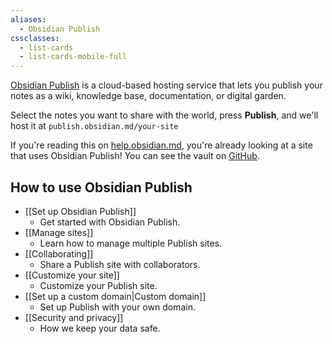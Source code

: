 ```yaml
---
aliases:
  - Obsidian Publish
cssclasses:
  - list-cards
  - list-cards-mobile-full
---
```


[Obsidian Publish](https://obsidian.md/publish) is a cloud-based hosting service that lets you publish your notes as a wiki, knowledge base, documentation, or digital garden.

Select the notes you want to share with the world, press **Publish**, and we'll host it at `publish.obsidian.md/your-site`

If you're reading this on [help.obsidian.md](https://help.obsidian.md), you're already looking at a site that uses Obsidian Publish! You can see the vault on [GitHub](https://github.com/obsidianmd/obsidian-docs).

## How to use Obsidian Publish

- [[Set up Obsidian Publish]]
	- Get started with Obsidian Publish.
- [[Manage sites]]
	- Learn how to manage multiple Publish sites.
- [[Collaborating]]
	- Share a Publish site with collaborators.
- [[Customize your site]]
	- Customize your Publish site.
- [[Set up a custom domain|Custom domain]]
	- Set up Publish with your own domain.
- [[Security and privacy]]
	- How we keep your data safe.
